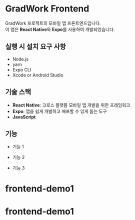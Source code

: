 # GradWork Frontend
GradWork 프로젝트의 모바일 앱 프론트엔드입니다.<br>
이 앱은 **React Native**와 **Expo**를 사용하여 개발되었습니다.


## 실행 시 설치 요구 사항

- Node.js
- yarn
- Expo CLI
- Xcode or Android Studio

## 기술 스택

- **React Native**: 크로스 플랫폼 모바일 앱 개발을 위한 프레임워크
- **Expo**: 앱을 쉽게 개발하고 배포할 수 있게 돕는 도구
- **JavaScript**

## 기능

- 기능 1

- 기능 2

- 기능 3

# frontend-demo1
# frontend-demo1
